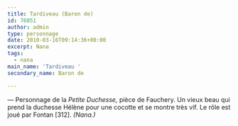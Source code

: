 ```yaml
---
title: Tardiveau (Baron de)
id: 76051
author: admin
type: personnage
date: 2010-03-16T09:14:36+00:00
excerpt: Nana
tags:
  - nana
main_name: 'Tardiveau '
secondary_name: Baron de

---
```

— Personnage de la _Petite Duchesse,_ pièce de Fauchery. Un vieux beau qui prend la duchesse Hélène pour une cocotte et se montre très vif. Le rôle est joué par Fontan [312]. _(Nana.)_